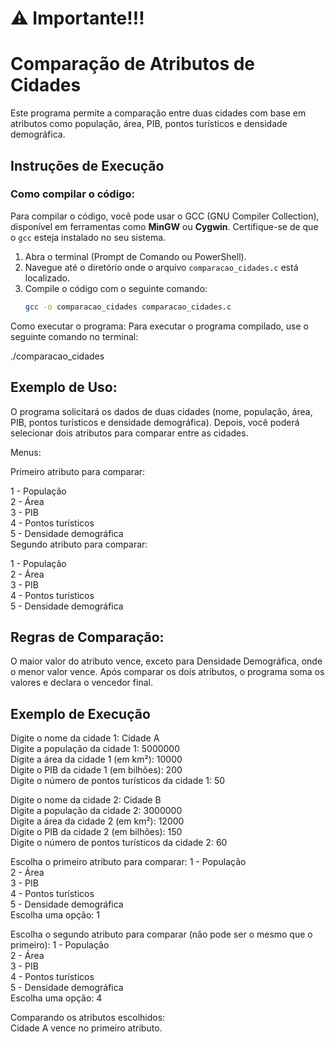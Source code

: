 # ⚠️ Importante!!!
# Comparação de Atributos de Cidades

Este programa permite a comparação entre duas cidades com base em atributos como população, área, PIB, pontos turísticos e densidade demográfica.

## Instruções de Execução

### Como compilar o código:
Para compilar o código, você pode usar o GCC (GNU Compiler Collection), disponível em ferramentas como **MinGW** ou **Cygwin**. Certifique-se de que o `gcc` esteja instalado no seu sistema.

1. Abra o terminal (Prompt de Comando ou PowerShell).
2. Navegue até o diretório onde o arquivo `comparacao_cidades.c` está localizado.
3. Compile o código com o seguinte comando:
   ```bash
   gcc -o comparacao_cidades comparacao_cidades.c
Como executar o programa:
Para executar o programa compilado, use o seguinte comando no terminal: <br>


./comparacao_cidades

## Exemplo de Uso:
O programa solicitará os dados de duas cidades (nome, população, área, PIB, pontos turísticos e densidade demográfica).
Depois, você poderá selecionar dois atributos para comparar entre as cidades. <br>

Menus: <br>

Primeiro atributo para comparar:

1 - População <br>
2 - Área <br>
3 - PIB <br>
4 - Pontos turísticos <br>
5 - Densidade demográfica <br>
Segundo atributo para comparar:

1 - População <br>
2 - Área <br>
3 - PIB <br>
4 - Pontos turísticos <br>
5 - Densidade demográfica <br>

## Regras de Comparação:
O maior valor do atributo vence, exceto para Densidade Demográfica, onde o menor valor vence.
Após comparar os dois atributos, o programa soma os valores e declara o vencedor final.


## Exemplo de Execução

Digite o nome da cidade 1: Cidade A <br>
Digite a população da cidade 1: 5000000 <br>
Digite a área da cidade 1 (em km²): 10000 <br>
Digite o PIB da cidade 1 (em bilhões): 200 <br>
Digite o número de pontos turísticos da cidade 1: 50 <br>

Digite o nome da cidade 2: Cidade B <br>
Digite a população da cidade 2: 3000000 <br>
Digite a área da cidade 2 (em km²): 12000 <br>
Digite o PIB da cidade 2 (em bilhões): 150 <br>
Digite o número de pontos turísticos da cidade 2: 60 <br>

Escolha o primeiro atributo para comparar:
1 - População <br>
2 - Área <br>
3 - PIB <br>
4 - Pontos turísticos <br>
5 - Densidade demográfica <br>
Escolha uma opção: 1 <br>

Escolha o segundo atributo para comparar (não pode ser o mesmo que o primeiro):
1 - População <br>
2 - Área <br>
3 - PIB <br>
4 - Pontos turísticos <br>
5 - Densidade demográfica <br>
Escolha uma opção: 4 <br>

Comparando os atributos escolhidos:<br>
Cidade A vence no primeiro atributo.





